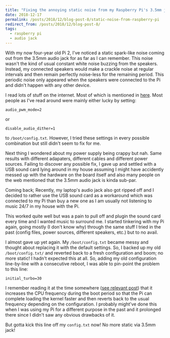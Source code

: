 ```yaml
---
title: "Fixing the annoying static noise from my Raspberry Pi's 3.5mm jack"
date: 2018-12-17
permalink: /posts/2018/12/blog-post-8/static-noise-from-raspberry-pi
redirect_from: /posts/2018/12/blog-post-8/
tags:
  - raspberry pi
  - audio jack
---
```


With my now four-year old Pi 2, I've noticed a static spark-like noise coming out from the 3.5mm audio
jack for as far as I can remember. This noise wasn't the kind of usual constant white noise buzzing from
the speakers. Instead, my connected speakers would make a crackle noise at regular intervals and then
remain perfectly noise-less for the remaining period. This periodic noise only appeared when the speakers
were connected to the Pi and didn't happen with any other device.

I read lots of stuff on the internet. Most of which is mentioned in
[here](https://github.com/superjamie/lazyweb/wiki/Raspberry-Pi-3.5mm-Audio-Hiss).
Most people as I've read around were mainly either lucky by setting:
```
audio_pwm_mode=2
```
or
```
disable_audio_dither=1
```
to `/boot/config.txt`. However, I tried these settings in every possible combination but still
didn't seem to fix for me.

Next thing I wondered about my power supply being crappy but nah. Same results with different adapaters,
different cables and different power sources. Failing to discover any possible fix, I gave up and settled
with a USB sound card lying around in my house assuming I might have accidently messed up with the hardware
on the board itself and also many people on the web mentioned that the 3.5mm audio jack is kinda sub-par.

Coming back; Recently, my laptop's audio jack also got ripped off and I decided to rather use the USB sound
card as a workaround which was connected to my Pi than buy a new one as I am usually not listening to music
24/7 in my house with the Pi.

This worked quite well but was a pain to pull off and plugin the sound card every time and I wanted music to
surround me. I started tinkering with my Pi again, going mostly (I don't know why) through the same stuff I
tried in the past (config files, power sources, different speakers, etc.) but to no avail.

I almost gave up yet again. My `/boot/config.txt` became messy and thought about replacing it with the
default settings. So, I backed up my old `/boot/config.txt/` and reverted back to a fresh
configuration and boom; no more static! I hadn't expected this at all. So, adding my old configuration line-by-line
with a consecutive reboot, I was able to pin-point the problem to this line:
```
initial_turbo=30
```
I remember reading it at the time somewhere ([see relevant post](https://www.raspberrypi.org/forums/viewtopic.php?t=112480))
that it increases the CPU frequency during the boot period so that the Pi can complete loading the kernel faster
and then reverts back to the usual frequency depending on the configuration. I probably might've done this when
I was using my Pi for a different purpose in the past and it prolonged there since I didn't saw any obvious drawbacks
of it.

But gotta kick this line off my `config.txt` now! No more static via 3.5mm jack!
